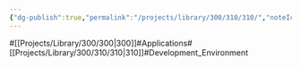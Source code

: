 ```yaml
---
{"dg-publish":true,"permalink":"/projects/library/300/310/310/","noteIcon":"0","created":"2024-01-31T00:33:29.914+09:00","updated":"2024-02-26T21:26:06.122+09:00"}
---
```


#[[Projects/Library/300/300\|300]]#Applications#[[Projects/Library/300/310/310\|310]]#Development_Environment




